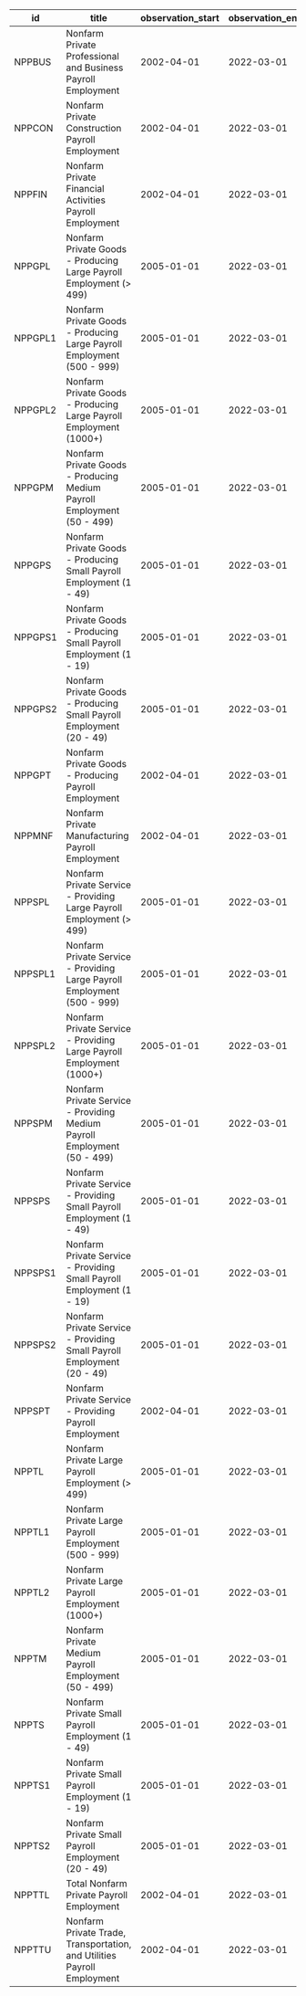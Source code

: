 | id      | title                                                                    | observation_start   | observation_end   |
|---------|--------------------------------------------------------------------------|---------------------|-------------------|
| NPPBUS  | Nonfarm Private Professional and Business Payroll Employment             | 2002-04-01          | 2022-03-01        |
| NPPCON  | Nonfarm Private Construction Payroll Employment                          | 2002-04-01          | 2022-03-01        |
| NPPFIN  | Nonfarm Private Financial Activities Payroll Employment                  | 2002-04-01          | 2022-03-01        |
| NPPGPL  | Nonfarm Private Goods - Producing Large Payroll Employment (> 499)       | 2005-01-01          | 2022-03-01        |
| NPPGPL1 | Nonfarm Private Goods - Producing Large Payroll Employment (500 - 999)   | 2005-01-01          | 2022-03-01        |
| NPPGPL2 | Nonfarm Private Goods - Producing Large Payroll Employment (1000+)       | 2005-01-01          | 2022-03-01        |
| NPPGPM  | Nonfarm Private Goods - Producing Medium Payroll Employment (50 - 499)   | 2005-01-01          | 2022-03-01        |
| NPPGPS  | Nonfarm Private Goods - Producing Small Payroll Employment (1 - 49)      | 2005-01-01          | 2022-03-01        |
| NPPGPS1 | Nonfarm Private Goods - Producing Small Payroll Employment (1 - 19)      | 2005-01-01          | 2022-03-01        |
| NPPGPS2 | Nonfarm Private Goods - Producing Small Payroll Employment (20 - 49)     | 2005-01-01          | 2022-03-01        |
| NPPGPT  | Nonfarm Private Goods - Producing Payroll Employment                     | 2002-04-01          | 2022-03-01        |
| NPPMNF  | Nonfarm Private Manufacturing Payroll Employment                         | 2002-04-01          | 2022-03-01        |
| NPPSPL  | Nonfarm Private Service - Providing Large Payroll Employment (> 499)     | 2005-01-01          | 2022-03-01        |
| NPPSPL1 | Nonfarm Private Service - Providing Large Payroll Employment (500 - 999) | 2005-01-01          | 2022-03-01        |
| NPPSPL2 | Nonfarm Private Service - Providing Large Payroll Employment (1000+)     | 2005-01-01          | 2022-03-01        |
| NPPSPM  | Nonfarm Private Service - Providing Medium Payroll Employment (50 - 499) | 2005-01-01          | 2022-03-01        |
| NPPSPS  | Nonfarm Private Service - Providing Small Payroll Employment (1 - 49)    | 2005-01-01          | 2022-03-01        |
| NPPSPS1 | Nonfarm Private Service - Providing Small Payroll Employment (1 - 19)    | 2005-01-01          | 2022-03-01        |
| NPPSPS2 | Nonfarm Private Service - Providing Small Payroll Employment (20 - 49)   | 2005-01-01          | 2022-03-01        |
| NPPSPT  | Nonfarm Private Service - Providing Payroll Employment                   | 2002-04-01          | 2022-03-01        |
| NPPTL   | Nonfarm Private Large Payroll Employment (> 499)                         | 2005-01-01          | 2022-03-01        |
| NPPTL1  | Nonfarm Private Large Payroll Employment (500 - 999)                     | 2005-01-01          | 2022-03-01        |
| NPPTL2  | Nonfarm Private Large Payroll Employment (1000+)                         | 2005-01-01          | 2022-03-01        |
| NPPTM   | Nonfarm Private Medium Payroll Employment (50 - 499)                     | 2005-01-01          | 2022-03-01        |
| NPPTS   | Nonfarm Private Small Payroll Employment (1 - 49)                        | 2005-01-01          | 2022-03-01        |
| NPPTS1  | Nonfarm Private Small Payroll Employment (1 - 19)                        | 2005-01-01          | 2022-03-01        |
| NPPTS2  | Nonfarm Private Small Payroll Employment (20 - 49)                       | 2005-01-01          | 2022-03-01        |
| NPPTTL  | Total Nonfarm Private Payroll Employment                                 | 2002-04-01          | 2022-03-01        |
| NPPTTU  | Nonfarm Private Trade, Transportation, and Utilities Payroll Employment  | 2002-04-01          | 2022-03-01        |